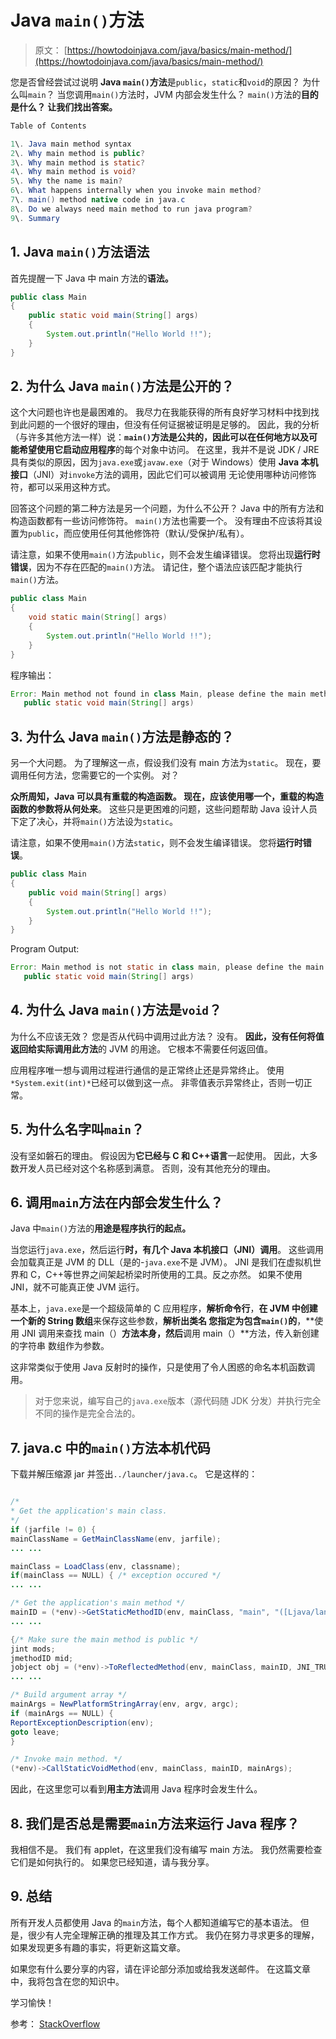 # Java `main()`方法

> 原文： [https://howtodoinjava.com/java/basics/main-method/](https://howtodoinjava.com/java/basics/main-method/)

您是否曾经尝试过说明 **Java `main()`方法**是`public`，`static`和`void`的原因？ 为什么叫`main`？ 当您调用`main()`方法时，JVM 内部会发生什么？ `main()`方法的**目的是什么？ 让我们找出答案。**

```java
Table of Contents

1\. Java main method syntax
2\. Why main method is public?
3\. Why main method is static?
4\. Why main method is void?
5\. Why the name is main?
6\. What happens internally when you invoke main method?
7\. main() method native code in java.c
8\. Do we always need main method to run java program?
9\. Summary
```

## 1\. Java `main()`方法语法

首先提醒一下 Java 中 main 方法的**语法。**

```java
public class Main 
{
    public static void main(String[] args) 
    {
        System.out.println("Hello World !!");
    }
}

```

## 2\. 为什么 Java `main()`方法是公开的？

这个大问题也许也是最困难的。 我尽力在我能获得的所有良好学习材料中找到找到此问题的一个很好的理由，但没有任何证据被证明是足够的。 因此，我的分析（与许多其他方法一样）说：**`main()`方法是公共的，因此可以在任何地方以及可能希望使用它启动应用程序**的每个对象中访问。 在这里，我并不是说 JDK / JRE 具有类似的原因，因为`java.exe`或`javaw.exe`（对于 Windows）使用 **Java 本机接口**（JNI）对`invoke`方法的调用，因此它们可以被调用 无论使用哪种访问修饰符，都可以采用这种方式。

回答这个问题的第二种方法是另一个问题，为什么不公开？ Java 中的所有方法和构造函数都有一些访问修饰符。 `main()`方法也需要一个。 没有理由不应该将其设置为`public`，而应使用任何其他修饰符（默认/受保护/私有）。

请注意，如果不使用`main()`方法`public`，则不会发生编译错误。 您将出现**运行时错误**，因为不存在匹配的`main()`方法。 请记住，整个语法应该匹配才能执行`main()`方法。

```java
public class Main 
{
    void static main(String[] args) 
    {
        System.out.println("Hello World !!");
    }
}

```

程序输出：

```java
Error: Main method not found in class Main, please define the main method as:
   public static void main(String[] args)

```

## 3\. 为什么 Java `main()`方法是静态的？

另一个大问题。 为了理解这一点，假设我们没有 main 方法为`static`。 现在，要调用任何方法，您需要它的一个实例。 对？

**众所周知，Java 可以具有重载的构造函数。 现在，应该使用哪一个，重载的构造函数的参数将从何处来**。 这些只是更困难的问题，这些问题帮助 Java 设计人员下定了决心，并将`main()`方法设为`static`。

请注意，如果不使用`main()`方法`static`，则不会发生编译错误。 您将**运行时错误**。

```java
public class Main 
{
    public void main(String[] args) 
    {
        System.out.println("Hello World !!");
    }
}

```

Program Output:

```java
Error: Main method is not static in class main, please define the main method as:
   public static void main(String[] args)

```

## 4\. 为什么 Java `main()`方法是`void`？

为什么不应该无效？ 您是否从代码中调用过此方法？ 没有。 **因此，没有任何将值返回给实际调用此方法**的 JVM 的用途。 它根本不需要任何返回值。

应用程序唯一想与调用过程进行通信的是正常终止还是异常终止。 使用`*System.exit(int)*`已经可以做到这一点。 非零值表示异常终止，否则一切正常。

## 5\. 为什么名字叫`main`？

没有坚如磐石的理由。 假设因为**它已经与 C 和 C++语言**一起使用。 因此，大多数开发人员已经对这个名称感到满意。 否则，没有其他充分的理由。

## 6\. 调用`main`方法在内部会发生什么？

Java 中`main()`方法的**用途是程序执行的起点。**

当您运行`java.exe`，然后运行**时，有几个 Java 本机接口（JNI）调用**。 这些调用会加载真正是 JVM 的 DLL（是的-`java.exe`不是 JVM）。 JNI 是我们在虚拟机世界和 C，C++等世界之间架起桥梁时所使用的工具。反之亦然。 如果不使用 JNI，就不可能真正使 JVM 运行。

基本上，`java.exe`是一个超级简单的 C 应用程序，**解析命令行**，**在 JVM 中创建一个新的 String 数组**来保存这些参数，**解析出类名 您指定为包含`main()`的**，**使用 JNI 调用来查找 main（）**方法本身，然后**调用 main（）**方法，传入新创建的字符串 数组作为参数。

这非常类似于使用 Java 反射时的操作，只是使用了令人困惑的命名本机函数调用。

> 对于您来说，编写自己的`java.exe`版本（源代码随 JDK 分发）并执行完全不同的操作是完全合法的。

## 7\. java.c 中的`main()`方法本机代码

下载并解压缩源 jar 并签出`../launcher/java.c`。 它是这样的：

```java

/*
* Get the application's main class.
*/
if (jarfile != 0) {
mainClassName = GetMainClassName(env, jarfile);
... ...

mainClass = LoadClass(env, classname);
if(mainClass == NULL) { /* exception occured */
... ...

/* Get the application's main method */
mainID = (*env)->GetStaticMethodID(env, mainClass, "main", "([Ljava/lang/String;)V");
... ...

{/* Make sure the main method is public */
jint mods;
jmethodID mid;
jobject obj = (*env)->ToReflectedMethod(env, mainClass, mainID, JNI_TRUE);
... ...

/* Build argument array */
mainArgs = NewPlatformStringArray(env, argv, argc);
if (mainArgs == NULL) {
ReportExceptionDescription(env);
goto leave;
}

/* Invoke main method. */
(*env)->CallStaticVoidMethod(env, mainClass, mainID, mainArgs);

```

因此，在这里您可以看到**用主方法**调用 Java 程序时会发生什么。

## 8\. 我们是否总是需要`main`方法来运行 Java 程序？

我相信不是。 我们有 applet，在这里我们没有编写 main 方法。 我仍然需要检查它们是如何执行的。 如果您已经知道，请与我分享。

## 9\. 总结

所有开发人员都使用 Java 的`main`方法，每个人都知道编写它的基本语法。 但是，很少有人完全理解正确的推理及其工作方式。 我仍在努力寻求更多的理解，如果发现更多有趣的事实，将更新这篇文章。

如果您有什么要分享的内容，请在评论部分添加或给我发送邮件。 在这篇文章中，我将包含在您的知识中。

学习愉快！

参考： [StackOverflow](https://stackoverflow.com/questions/146576/why-is-the-java-main-method-static?page=1&tab=votes#tab-top "source information")